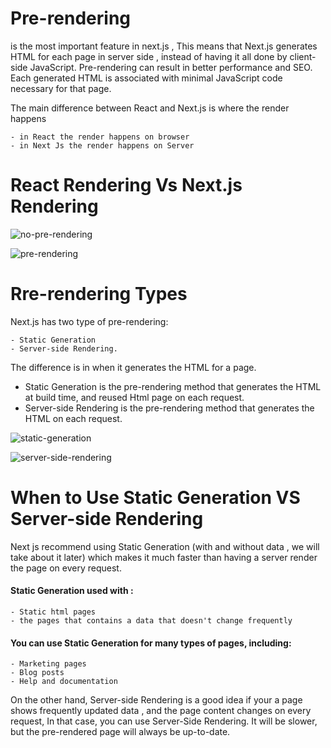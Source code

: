 
# Pre-rendering 
is the most important feature in next.js , This means that Next.js generates HTML for each page in server side , instead of having it all done by client-side JavaScript. Pre-rendering can result in better performance and SEO. Each generated HTML is associated with minimal JavaScript code necessary for that page.

The main difference between React and  Next.js is where the render happens

    - in React the render happens on browser
    - in Next Js the render happens on Server 


# React Rendering Vs Next.js Rendering 


![no-pre-rendering](https://user-images.githubusercontent.com/7718220/89286863-98ac0600-d65b-11ea-82b2-44fc229c26bb.png)

![pre-rendering](https://user-images.githubusercontent.com/7718220/89287169-1f60e300-d65c-11ea-8996-03d3f6d3856e.png)


# Rre-rendering Types

Next.js has two type  of pre-rendering: 

    - Static Generation 
    - Server-side Rendering.
    
The difference is in when it generates the HTML for a page.

- Static Generation is the pre-rendering method that generates the HTML at build time, and reused Html page  on each request.
- Server-side Rendering is the pre-rendering method that generates the HTML on each request.
 
 ![static-generation](https://user-images.githubusercontent.com/7718220/89292420-06106480-d665-11ea-96f0-f65b460fc4ef.png)


![server-side-rendering](https://user-images.githubusercontent.com/7718220/89292476-16284400-d665-11ea-9de4-9654c2ce7c57.png)


# When to Use Static Generation VS Server-side Rendering

Next js recommend using Static Generation (with and without data , we will take about it later)  which makes it much faster than having a server render the page on every request.
#### Static Generation used with : 
    - Static html pages
    - the pages that contains a data that doesn't change frequently

#### You can use Static Generation for many types of pages, including:

    - Marketing pages
    - Blog posts
    - Help and documentation
    
On the other hand, Server-side Rendering is a good idea if your a page shows frequently updated data , and the page content changes on every request,
In that case, you can use Server-Side Rendering. It will be slower, but the pre-rendered page will always be up-to-date.
